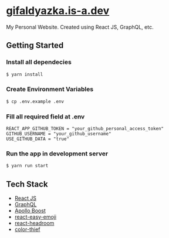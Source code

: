 # [gifaldyazka.is-a.dev](https://gifaldyazka.is-a.dev)

My Personal Website. Created using React JS, GraphQL, etc.

## Getting Started

### Install all dependecies
```sh
$ yarn install
```

### Create Environment Variables
```sh
$ cp .env.example .env
```

### Fill all required field at .env
```
REACT_APP_GITHUB_TOKEN = "your_github_personal_access_token"
GITHUB_USERNAME = "your_github_username"
USE_GITHUB_DATA = "true"
```

### Run the app in development server
```sh
$ yarn run start
```

## Tech Stack

- [React JS](https://reactjs.org/)
- [GraphQL](https://graphql.org/)
- [Apollo Boost](https://www.apollographql.com/docs/react/get-started/)
- [react-easy-emoji](https://github.com/appfigures/react-easy-emoji)
- [react-headroom](https://github.com/KyleAMathews/react-headroom)
- [color-thief](https://github.com/lokesh/color-thief)